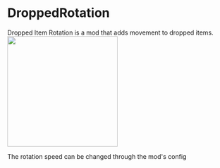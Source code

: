 # DroppedRotation
Dropped Item Rotation is a mod that adds movement to dropped items.
<br/>
<img src="https://i.imgur.com/bFcHPmI.gif" width="250">

The rotation speed can be changed through the mod's config
